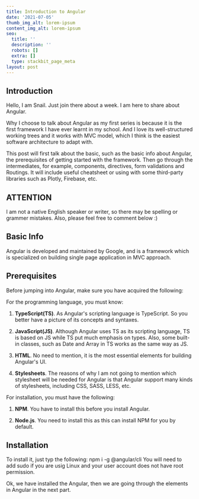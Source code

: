 ```yaml
---
title: Introduction to Angular
date: '2021-07-05'
thumb_img_alt: lorem-ipsum
content_img_alt: lorem-ipsum
seo:
  title: ''
  description: ''
  robots: []
  extra: []
  type: stackbit_page_meta
layout: post
---
```

## Introduction

Hello, I am Snail. Just join there about a week. I am here to share about Angular.

Why I choose to talk about Angular as my first series is because it is the first framework I have ever learnt in my school. And I love its well-structured working trees and it works with MVC model, which I think is the easiest software architecture to adapt with.

This post will first talk about the basic, such as the basic info about Angular, the prerequisites of getting started with the framework. Then go through the intermediates, for example, components, directives, form validations and Routings. It will include useful cheatsheet or using with some third-party libraries such as Plotly, Firebase, etc.

## ATTENTION

I am not a native English speaker or writer, so there may be spelling or grammer mistakes. Also, please feel free to comment below :)

## Basic Info

Angular is developed and maintained by Google, and is a framework which is specialized on building single page application in MVC approach.

## Prerequisites

Before jumping into Angular, make sure you have acquired the following:

For the programming language, you must know:

1.  **TypeScript(TS)**. As Angular's scripting language is TypeScript. So you better have a picture of its concepts and syntaxes.

2.  **JavaScript(JS)**. Although Angular uses TS as its scripting language, TS is based on JS while TS put much emphasis on types. Also, some built-in classes, such as Date and Array in TS works as the same way as JS.

3.  **HTML**. No need to mention, it is the most essential elements for building Angular's UI.

4.  **Stylesheets**. The reasons of why I am not going to mention which stylesheet will be needed for Angular is that Angular support many kinds of stylesheets, including CSS, SASS, LESS, etc.

For installation, you must have the following:

1.  **NPM**. You have to install this before you install Angular.

2.  **Node.js**. You need to install this as this can install NPM for you by default.

## Installation

To install it, just typ the following:
npm i -g @angular/cli
You will need to add sudo if you are usig Linux and your user account does not have root permission.

Ok, we have installed the Angular, then we are going through the elements in Angular in the next part.
